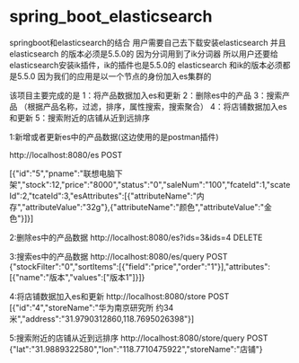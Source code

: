 # spring_boot_elasticsearch

springboot和elasticsearch的结合
用户需要自己去下载安装elasticsearch 并且elasticsearch 的版本必须是5.5.0的
因为分词用到了ik分词器 所以用户还要给elasticsearch安装ik插件，ik的插件也是5.5.0的
elasticsearch 和ik的版本必须都是5.5.0 因为我们的应用是以一个节点的身份加入es集群的

该项目主要完成的是
1：将产品数据加入es和更新
2：删除es中的产品
3：搜索产品 （根据产品名称，过滤，排序，属性搜索，搜索聚合）
4：将店铺数据加入es和更新
5：搜索附近的店铺从近到远排序


1:新增或者更新es中的产品数据(这边使用的是postman插件)

http://localhost:8080/es  POST

[{"id":"5","pname":"联想电脑下架","stock":12,"price":"8000","status":"0","saleNum":"100","fcateId":1,"scateId":2,"tcateId":3,"esAttributes":[{"attributeName":"内存","attributeValue":"32g"},{"attributeName":"颜色","attributeValue":"金色"}]}]


2:删除es中的产品数据
http://localhost:8080/es?ids=3&ids=4 DELETE

3:搜索es中的产品数据
http://localhost:8080/es/query POST
{"stockFilter":"0","sortItems":[{"field":"price","order":"1"}],"attributes":[{"name":"版本","values":["版本1"]}]}

4:将店铺数据加入es和更新
http://localhost:8080/store POST
[{"id":"4","storeName":"华为南京研究所 约34米","address":"31.9790312860,118.7695026398"}]

5:搜索附近的店铺从近到远排序
http://localhost:8080/store/query POST
{"lat":"31.9889322580","lon":"118.7710475922","storeName":"店铺"}
